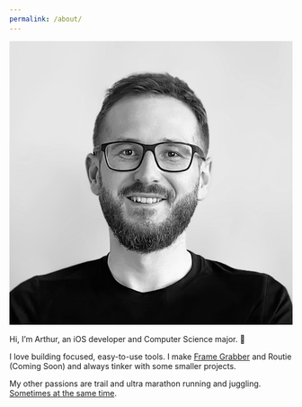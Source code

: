 ```yaml
---
permalink: /about/
---
```


<div class="about">
  <img class="avatar" src="/assets/avatar-v1.jpg">
  <p>
    Hi, I’m Arthur, an iOS developer and Computer Science major. 👋
  </p>
  <p>
    I love building focused, easy-to-use tools.
    I make <a href="https://framegrabberapp.com" target="_blank">Frame Grabber</a> and Routie (Coming Soon) and always tinker with some smaller projects.
  </p>
  <p>
  My other passions are trail and ultra marathon running and juggling. <a href="{% post_url 2019-02-05-trail-joggling %}">Sometimes at the same time</a>.
  </p>
</div>

